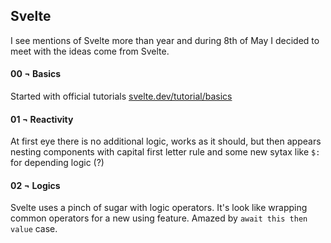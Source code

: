## Svelte

I see mentions of Svelte more than year and during 8th of May I decided to meet with the ideas come from Svelte.

#### 00 ¬ Basics

Started with official tutorials [svelte.dev/tutorial/basics](https://svelte.dev/tutorial/basics)

#### 01 ¬ Reactivity

At first eye there is no additional logic, works as it should, but then appears nesting components with capital first letter rule and some new sytax like `$:` for depending logic (?)

#### 02 ¬ Logics

Svelte uses a pinch of sugar with logic operators. It's look like wrapping common operators for a new using feature. Amazed by `await this then value` case.
